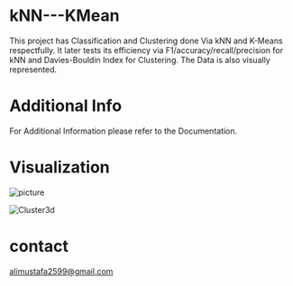# kNN---KMean
This project has Classification and Clustering done Via kNN and K-Means respectfully. It later tests its efficiency via F1/accuracy/recall/precision for kNN and Davies-Bouldin Index for Clustering. The Data is also visually represented.

# Additional Info
For Additional Information please refer to the Documentation.

# Visualization

![picture](https://user-images.githubusercontent.com/91639328/150411552-c0dea73d-bc85-4c3e-89a8-031ca3a6822a.png)

![Cluster3d](https://user-images.githubusercontent.com/91639328/150411586-426f9258-04f0-4fb4-8b83-40e1e2aef0f4.png)




# contact 
alimustafa2599@gmail.com
